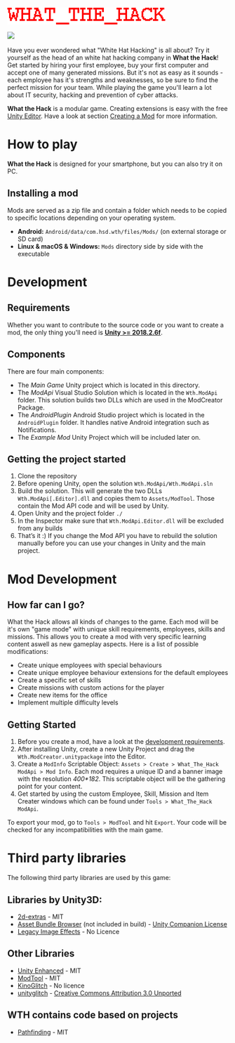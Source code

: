 ![What\_the\_Hack][image-1]

![][image-2]

Have you ever wondered what "White Hat Hacking" is all about? Try it yourself as the head of an white hat hacking company in **What the Hack**!
Get started by hiring your first employee, buy your first computer and accept one of many generated missions. But it's not as easy as it sounds - each employee has it's strengths and weaknesses, so be sure to find the perfect mission for your team.
While playing the game you'll learn a lot about IT security, hacking and prevention of cyber attacks.

**What the Hack** is a modular game. Creating extensions is easy with the free [Unity Editor][1]. Have a look at section [Creating a Mod][2] for more information.

# How to play
**What the Hack** is designed for your smartphone, but you can also try it on PC.

## Installing a mod
Mods are served as a zip file and contain a folder which needs to be copied to specific locations depending on your operating system.
- **Android:** `Android/data/com.hsd.wth/files/Mods/` (on external storage or SD card)
- **Linux & macOS & Windows:** `Mods` directory side by side with the executable


# Development
## Requirements
Whether you want to contribute to the source code or you want to create a mod, the only thing you'll need is [**Unity \>= 2018.2.6f**][3].

## Components
There are four main components:
- The *Main Game* Unity project which is located in this directory.
- The *ModApi* Visual Studio Solution which is located in the `Wth.ModApi` folder. This solution builds two DLLs which are used in the ModCreator Package.
- The *AndroidPlugin* Android Studio project which is located in the `AndroidPlugin` folder. It handles native Android integration such as Notifications. 
- The *Example Mod* Unity Project which will be included later on.

## Getting the project started
1. Clone the repository
2. Before opening Unity, open the solution `Wth.ModApi/Wth.ModApi.sln`
3. Build the solution. This will generate the two DLLs `Wth.ModApi[.Editor].dll` and copies them to `Assets/ModTool`. Those contain the Mod API code and will be used by Unity.
4. Open Unity and the project folder `./`
5. In the Inspector make sure that `Wth.ModApi.Editor.dll` will be excluded from any builds
6. That’s it :) If you change the Mod API you have to rebuild the solution manually before you can use your changes in Unity and the main project.

# Mod Development
## How far can I go?
What the Hack allows all kinds of changes to the game. Each mod will be it's own "game mode" with unique skill requirements, employees, skills and missions. This allows you to create a mod with very specific learning content aswell as new gameplay aspects. Here is a list of possible modifications:
- Create unique employees with special behaviours
- Create unique employee behaviour extensions for the default employees
- Create a specific set of skills
- Create missions with custom actions for the player
- Create new items for the office
- Implement multiple difficulty levels

## Getting Started
1. Before you create a mod, have a look at the [development requirements][4]. 
2. After installing Unity, create a new Unity Project and drag the `Wth.ModCreator.unitypackage` into the Editor. 
3. Create a `ModInfo` Scriptable Object: `Assets > Create > What_The_Hack ModApi > Mod Info`. Each mod requires a unique ID and a banner image with the resolution _400\*182_. This scriptable object will be the gathering point for your content.
4. Get started by using the custom Employee, Skill, Mission and Item Creater windows which can be found under `Tools > What_The_Hack ModApi`. 

To export your mod, go to `Tools > ModTool` and hit `Export`. Your code will be checked for any incompatibilities with the main game.

# Third party libraries
The following third party libraries are used by this game:

## Libraries by Unity3D:
- [2d-extras][5] - MIT
- [Asset Bundle Browser][6] (not included in build) - [Unity Companion License][7]
- [Legacy Image Effects][8] - No Licence

## Other Libraries
- [Unity Enhanced][9] - MIT
- [ModTool][10] - MIT
- [KinoGlitch][11] - No licence
- [unityglitch][12] - [Creative Commons Attribution 3.0 Unported][13]

## WTH contains code based on projects
- [Pathfinding][14] - MIT

[1]:	https://unity3d.com/de/get-unity/download/archive
[2]:	#creating-a-mod
[3]:	https://unity3d.com/de/get-unity/download/archive
[4]:	#requirements
[5]:	https://github.com/Unity-Technologies/2d-extras
[6]:	https://assetstore.unity.com/packages/slug/93571
[7]:	https://unity3d.com/legal/licenses/Unity_Companion_License
[8]:	https://assetstore.unity.com/packages/essentials/legacy-image-effects-83913
[9]:	https://github.com/hendrik-schulte/UnityEnhanced
[10]:	https://github.com/Hello-Meow/ModTool
[11]:	https://github.com/keijiro/KinoGlitch
[12]:	https://github.com/staffantan/unityglitch
[13]:	http://creativecommons.org/licenses/by/3.0/deed.en_GB
[14]:	https://github.com/SebLague/Pathfinding

[image-1]:	Sprites/ui/GameLogo.png
[image-2]:	Sprites/ui/base_game_banner.png